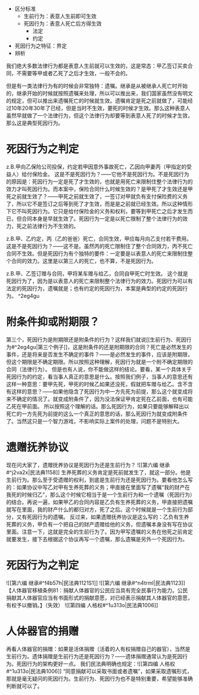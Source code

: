 - 区分标准
	- 生前行为：表意人生前即可生效
	- 死因行为：表意人死亡后方得生效
		- 法定
		- 约定
- 死因行为之特征：界定
- 辨析

我们绝大多数法律行为都是表意人生前就可以生效的，这是常态：甲乙签订买卖合同，不需要等甲或者乙死了之后才生效，一般不会的。

但是有一类法律行为有的时候会非常独特：遗嘱。继承是从被继承人死亡时开始的，继承开始的时候就按照遗嘱来处理，所以可以推出来，我们国家虽然没有明文的规定，但可以推出来遗嘱死亡的时候就生效。遗嘱肯定是死之前就做了，可能经过10年20年30年了已经，但是当时不生效，要死的时候才生效。那么这种表意人虽然早就做了一个法律行为，但这个法律行为却要等到表意人死了的时候才生效，那么这是典型死因行为。

# 死因行为之判定
z.B.甲向乙保险公司投保，约定若甲因意外事故死亡，乙因向甲妻丙（甲指定的受益人）给付保险金。
这是不是死因行为？——它他不是死因行为。不是死因行为的原因是：死因行为一定是死了才生效的，也就是用死亡来限制住整个法律行为的效力才叫死因行为。而本案中，保险合同什么时候生效的？是甲死了才生效还是甲死之前就生效了？——甲死之前就生效了，一签订对甲就负有支付保险费的义务了，所以它不是签订之后等到死了才生效，而是是之前就已经生效。所以这种情形下它不叫死因行为。它只是给付保险金的义务和权利，要等到甲死亡之后才发生而已，但合同本身是早就生效了。死因行为一定是以死亡限制了整个法律行为的效力，死之前法律行为不生效的。

z.B.甲、乙约定，丙（乙的爸爸）死亡，合同生效，甲应每月向乙支付若干费用。
这是不是死因行为？——这不是。虽然丙的死亡限制住了整个合同效力，丙不死亡合同不生效。但是死因行为有个独特的要件：一定要是以表意人的死亡来限制住整个合同的效力。这里是以第三人的死亡，也不算，不是死因行为。

z.B.甲、乙签订赠与合同，甲将某车赠与给乙，合同自甲死亡时生效。
这个就是死因行为了，因为是以表意人的死亡来限制整个法律行为的效力。死因行为可以有法定的死因行为，遗嘱就是；也有约定的死因行为，本案是典型的约定的死因行为。 ^2eg4gu

# 附条件抑或附期限？
第三个，死因行为是附期限还是附条件的行为？这样我们就说[[生前行为、死因行为#^2eg4gu|第三个例子]]，这是附条件的还是附期限的合同？死亡是必然发生的事件，还是将来是否发生不确定的事件？——是必然发生的事件，应该是附期限，但这个期限是不确定期限。所以按照这种理解，死因行为就是一个附不确定期限的合同（法律行为）。
但是也有人说，你不能做这样的结论。要看，某一个具体关于死因行为的约定，看当事人真正的意思是什么。按照我们例子，当事人的意思还有这样一种意思：要甲先死，甲死的时候乙如果还没死，假就把车赠与给乙。含不含有这样的意思？——如果他隐含了死因行为中一方先死为前提，那么这个就变成将来不确定的情况了。就变成附条件了，因为没法保证甲肯定死在乙前面，也有可能乙死在甲前面。
所以按照这个理解的话。那么死因行为，如果只要能够解释出以死亡的一方先死为前提的这么一个真正的意思的话，那么死因行为就变成附条件了。当然这只是一个智力游戏，不影响实际上案件的处理，问题不是特别大。
# 遗赠抚养协议
现在问大家了，遗赠抚养协议是死因行为还是生前行为？
![[第六编 继承#^j2va2x|民法典1158]]
生养死葬的义务肯定是死前就发生了，就这一部分。他是生前行为。那么至于受遗赠的权利，到底是生前行为还是死因行为。要看他怎么写的：如果协议中写乙对甲有生养死葬的义务；甲直接在里面写了遗嘱“我的财产在我死的时候归乙”，那么这个时候它相当于是一个生前行为和一个遗嘱（死因行为）的结合。再说一遍，如果甲乙的合同内容是乙负有生养死葬的义务，甲直接把遗嘱就写在里面，我的财产什么的都归对方，死了之后。这个时候就是一个生前行为部分，又有死因行为的遗嘱。
反过来，如果遗赠抚养协议是这么写的：乙负有生养死葬的义务，甲负有一个把自己的财产遗赠给他的义务，但遗嘱本身没有写在协议里面。注意一下，这就是完全的生前行为了。因为甲写遗嘱的义务在他死之前肯定就要发生，接下去根据这个协议再写一个遗嘱，那么遗嘱是另外一个死因行为。



# 死因行为之判定
![[第六编 继承#^f4b57h|民法典1121S1]]
![[第六编 继承#^n4trml|民法典1123]]
【人体器官移植条例81：捐献人体器官的公民应当具有完全民事行为能力。公民捐献其人体器官应当有书面形式的捐献意愿，对已经表示捐献其人体器官的意愿，有权予以撤销。】（失效）
![[第四编 人格权#^1u313o|民法典1006]]
# 人体器官的捐赠
再看人体器官的捐赠：如果是活体捐赠（活着的人有权捐赠自己的器官），当然是生前行为。遗体捐赠是生前行为还是死因行为？——遗体捐赠通常认为是死因行为。死因行为的架构更好一点。
我们民法典明确也规定：![[第四编 人格权#^1u313o|民法典1006]]
“同意捐献可以采取书面或者遗嘱”，如果采取遗嘱形式，那就是毫无疑问的死因行为。生前行为、死因行为也不是特别重要，希望能够准确判断就可以了。


